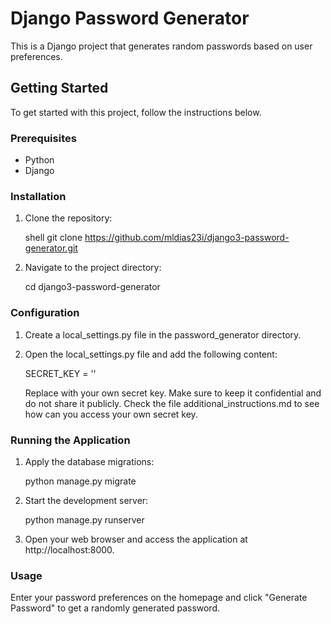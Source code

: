 # Django Password Generator

This is a Django project that generates random passwords based on user preferences.

## Getting Started

To get started with this project, follow the instructions below.

### Prerequisites

- Python 
- Django 

### Installation

1. Clone the repository:

   shell
   git clone https://github.com/mldias23i/django3-password-generator.git
   
2. Navigate to the project directory:

   cd django3-password-generator


### Configuration

1. Create a local_settings.py file in the password_generator directory.

2. Open the local_settings.py file and add the following content:

    SECRET_KEY = '<your-secret-key>'
   
    Replace <your-secret-key> with your own secret key. Make sure to keep it confidential and do not share it publicly. 
    Check the file additional_instructions.md to see how can you access your own secret key.

  
### Running the Application
  
 1. Apply the database migrations:

    python manage.py migrate

 2. Start the development server:

    python manage.py runserver

3. Open your web browser and access the application at http://localhost:8000.


### Usage
  
  Enter your password preferences on the homepage and click "Generate Password" to get a randomly generated password.

